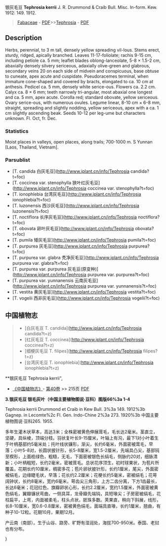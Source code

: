 银灰毛豆 **Tephrosia kerrii** J. R. Drummond & Craib Bull. Misc. In-form. Kew. 1912: 149. 1912.

> [Fabaceae](http://www.iplant.cn/info/Fabaceae?t=foc) - [PDF](http://www.iplant.cn/foc/pdf/Fabaceae.pdf)>>[Tephrosia](http://www.iplant.cn/info/Tephrosia?t=foc) - [PDF](http://www.iplant.cn/foc/pdf/Tephrosia.pdf)

## Description

Herbs, perennial, to 3 m tall, densely yellow spreading vil-lous. Stems erect, sturdy, ridged, apically branched. Leaves 11-17-foliolate; rachis 9-15 cm, including petiole ca. 5 mm; leaflet blades oblong-lanceolate, 5-8 × 1.5-2 cm, abaxially densely silvery sericeous, adaxially olive-green and glabrous, secondary veins 20 on each side of midvein and conspicuous, base obtuse to cuneate, apex acute and cuspidate. Pseudoracemes terminal, when immature cone-shaped and covered by bracts, elongated to ca. 10 cm at anthesis. Pedicel ca. 5 mm, densely white serice-ous. Flowers ca. 2.2 cm. Calyx ca. 8 × 6 mm; teeth narrowly tri-angular, most abaxial one longest and ca. 5 mm, apex acute. Corolla red; standard obovate, yellow sericeous. Ovary serice-ous, with numerous ovules. Legume linear, 8-10 cm × 6-8 mm, straight, spreading and slightly nodding, yellow sericeous, apex with a ca. 1 cm slightly ascending beak. Seeds 10-12 per leg-ume but characters unknown. Fl. Oct, fr. Dec.

### Statistics
Moist places in valleys, open places, along trails; 700-1000 m. S Yunnan [Laos, Thailand, Vietnam].

### Parsublist

* [T.  candida  白灰毛豆](http://www.iplant.cn/info/Tephrosia candida?t=foc)
* [T.  coccinea var. stenophylla  狭叶红灰毛豆](http://www.iplant.cn/info/Tephrosia coccinea var. stenophylla?t=foc)
* [T.  ionophlebia  台湾灰毛豆](http://www.iplant.cn/info/Tephrosia ionophlebia?t=foc)
* [T.  luzonensis  西沙灰毛豆](http://www.iplant.cn/info/Tephrosia luzonensis?t=foc)
* [T.  noctiflora  长序灰毛豆](http://www.iplant.cn/info/Tephrosia noctiflora?t=foc)
* [T.  obovata  卵叶灰毛豆](http://www.iplant.cn/info/Tephrosia obovata?t=foc)
* [T.  pumila  矮灰毛豆](http://www.iplant.cn/info/Tephrosia pumila?t=foc)
* [T.  purpurea  灰毛豆](http://www.iplant.cn/info/Tephrosia purpurea?t=foc)
* [T.  purpurea var. glabra  秃净灰毛豆](http://www.iplant.cn/info/Tephrosia purpurea var. glabra?t=foc)
* [T.  purpurea var. purpurea  灰毛豆(原变种)](http://www.iplant.cn/info/Tephrosia purpurea var. purpurea?t=foc)
* [T.  purpurea var. yunnanensis  云南灰毛豆](http://www.iplant.cn/info/Tephrosia purpurea var. yunnanensis?t=foc)
* [T.  vestita  黄灰毛豆](http://www.iplant.cn/info/Tephrosia vestita?t=foc)
* [T.  vogelii  西非灰毛豆](http://www.iplant.cn/info/Tephrosia vogelii?t=foc)


## 中国植物志

> * [白灰毛豆  T.  candida](http://www.iplant.cn/info/Tephrosia candida?t=z)
> * [红灰毛豆  T.  coccinea](http://www.iplant.cn/info/Tephrosia coccinea?t=z)
> * [细梗灰毛豆  T.  filipes](http://www.iplant.cn/info/Tephrosia filipes?t=z)
> * [台湾灰毛豆  T.  ionophlebia](http://www.iplant.cn/info/Tephrosia ionophlebia?t=z)


**银灰毛豆 Tephrosia kerrii",

* [《中国植物志》](http://www.iplant.cn/frps)- [第40卷](http://www.iplant.cn/frps/vol/40) >> 215页 [PDF](http://www.iplant.cn/frps/pdf/40/215a.PDF)


**3.银灰毛豆 银毛灰叶（中国主要植物图说·豆科）图版66%3a 1-4**

Tephrosia kerrii Drummond et Craib in Kew Bull. 3%3a 149. 1912%3b Gagnep. in Lecomte%2c Fl. Gen. Indo-Chine 2%3a 273. 1920%3b 中国主要植物图说·豆科265. 1955.

多年生灌木状草本，高达3米；全株密被黄色伸展茸毛，毛长达2毫米。茎直立，坚硬，具纵棱，顶端分枝。羽状复叶长9-15厘米，叶轴上有沟，最下1对小叶着生于叶柄基部约5毫米处；托叶线状镰形，渐尖，长约6毫米，外面密被茸毛，早落；小叶5-8对，长圆状披针形，长5-8厘米，宽1.5-2厘米，先端具凸尖，基部钝至楔形，上面榄绿色，粗糙，无毛，下面密被银色长绢毛，侧脉约20对，细脉清新；小叶柄粗短，长约2毫米，密被茸毛。总状花序顶生，初时球果状，为苞片所覆盖，花期长约10厘米，稠密多花；苞片卵状披针形，长约1厘米，尾尖，外面密被绢毛，边缘睫毛状，早落；花长约2.2厘米；花梗长约5毫米，密被绢毛；花萼阔钟状，长约8毫米，宽约6毫米，萼齿尖三角形，上方二齿分离，下方1齿最长，长达6毫米；花冠红色，旗瓣卵状心形，长约2.2厘米，宽约1.5厘米，外面密被黄色绢毛，翼瓣镰状弯曲，一侧具耳，龙骨瓣先端钝，具短喙尖；子房密被绢毛，花柱扁平，上弯，内面被柔毛，柱头点状，胚珠多数。荚果直，稍向下斜展，线形，长8-10厘米，宽0.6-0.8厘米，密被黄色绢毛，面端具直喙，长约1厘米，翘曲，有种子10-12粒。花期10月，果期12月。

产云南（南部）。生于山谷、路旁、旷野有湿润处，海拔700-950米。泰国、老挝也有分布。

}